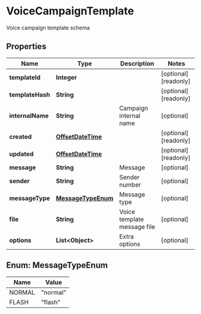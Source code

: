 

# VoiceCampaignTemplate

Voice campaign template schema
## Properties

Name | Type | Description | Notes
------------ | ------------- | ------------- | -------------
**templateId** | **Integer** |  |  [optional] [readonly]
**templateHash** | **String** |  |  [optional] [readonly]
**internalName** | **String** | Campaign internal name |  [optional]
**created** | [**OffsetDateTime**](OffsetDateTime.md) |  |  [optional] [readonly]
**updated** | [**OffsetDateTime**](OffsetDateTime.md) |  |  [optional] [readonly]
**message** | **String** | Message |  [optional]
**sender** | **String** | Sender number |  [optional]
**messageType** | [**MessageTypeEnum**](#MessageTypeEnum) | Message type |  [optional]
**file** | **String** | Voice template message file |  [optional]
**options** | **List&lt;Object&gt;** | Extra options |  [optional]



## Enum: MessageTypeEnum

Name | Value
---- | -----
NORMAL | &quot;normal&quot;
FLASH | &quot;flash&quot;



